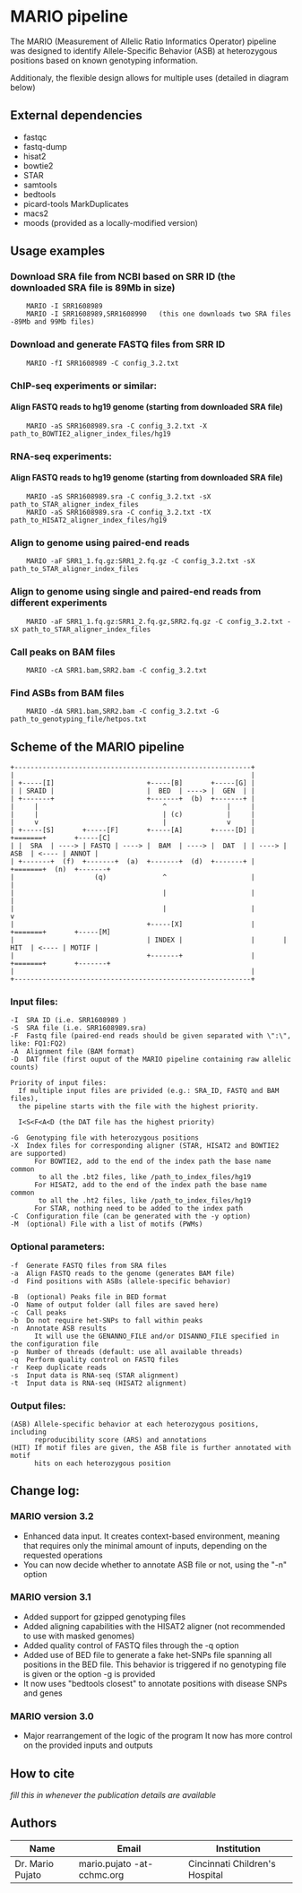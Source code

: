 # MARIO pipeline

The MARIO (Measurement of Allelic Ratio Informatics Operator) pipeline was designed to identify
Allele-Specific Behavior (ASB) at heterozygous positions based on known genotyping information.

Additionaly, the flexible design allows for multiple uses (detailed in diagram below)

## External dependencies

 * fastqc
 * fastq-dump
 * hisat2
 * bowtie2
 * STAR
 * samtools
 * bedtools
 * picard-tools MarkDuplicates
 * macs2
 * moods (provided as a locally-modified version)

## Usage examples
### Download SRA file from NCBI based on SRR ID (the downloaded SRA file is 89Mb in size)
        MARIO -I SRR1608989
        MARIO -I SRR1608989,SRR1608990   (this one downloads two SRA files -89Mb and 99Mb files)

### Download and generate FASTQ files from SRR ID
        MARIO -fI SRR1608989 -C config_3.2.txt

### ChIP-seq experiments or similar:
#### Align FASTQ reads to hg19 genome (starting from downloaded SRA file)
        MARIO -aS SRR1608989.sra -C config_3.2.txt -X path_to_BOWTIE2_aligner_index_files/hg19

### RNA-seq experiments:
#### Align FASTQ reads to hg19 genome (starting from downloaded SRA file)
        MARIO -aS SRR1608989.sra -C config_3.2.txt -sX path_to_STAR_aligner_index_files
        MARIO -aS SRR1608989.sra -C config_3.2.txt -tX path_to_HISAT2_aligner_index_files/hg19

### Align to genome using paired-end reads
        MARIO -aF SRR1_1.fq.gz:SRR1_2.fq.gz -C config_3.2.txt -sX path_to_STAR_aligner_index_files

### Align to genome using single and paired-end reads from different experiments
        MARIO -aF SRR1_1.fq.gz:SRR1_2.fq.gz,SRR2.fq.gz -C config_3.2.txt -sX path_to_STAR_aligner_index_files

### Call peaks on BAM files
        MARIO -cA SRR1.bam,SRR2.bam -C config_3.2.txt

### Find ASBs from BAM files
        MARIO -dA SRR1.bam,SRR2.bam -C config_3.2.txt -G path_to_genotyping_file/hetpos.txt

## Scheme of the MARIO pipeline

```
+-----------------------------------------------------------+
|                                                           |
| +-----[I]                       +-----[B]       +-----[G] |
| | SRAID |                       |  BED  | ----> |  GEN  | |
| +-------+                       +-------+  (b)  +-------+ |
|     |                               ^               |     | 
|     |                               | (c)           |     |
|     v                               |               v     |
| +-----[S]       +-----[F]       +-----[A]       +-----[D] |       +=======+       +-----[C]
| |  SRA  | ----> | FASTQ | ----> |  BAM  | ----> |  DAT  | | ----> |  ASB  | <---- | ANNOT |
| +-------+  (f)  +-------+  (a)  +-------+  (d)  +-------+ |       +=======+  (n)  +-------+
|                    (q)              ^                     |           |
|                                     |                     |           |
|                                     |                     |           v
|                                 +-----[X]                 |       +=======+       +-----[M]
|                                 | INDEX |                 |       |  HIT  | <---- | MOTIF |
|                                 +-------+                 |       +=======+       +-------+
|                                                           |
+-----------------------------------------------------------+
```
### Input files:

```
-I  SRA ID (i.e. SRR1608989 )
-S  SRA file (i.e. SRR1608989.sra)
-F  Fastq file (paired-end reads should be given separated with \":\", like: FQ1:FQ2)
-A  Alignment file (BAM format)
-D  DAT file (first ouput of the MARIO pipeline containing raw allelic counts)

Priority of input files:
  If multiple input files are privided (e.g.: SRA_ID, FASTQ and BAM files),
  the pipeline starts with the file with the highest priority.

  I<S<F<A<D (the DAT file has the highest priority)

-G  Genotyping file with heterozygous positions
-X  Index files for corresponding aligner (STAR, HISAT2 and BOWTIE2 are supported)
      For BOWTIE2, add to the end of the index path the base name common
       to all the .bt2 files, like /path_to_index_files/hg19
      For HISAT2, add to the end of the index path the base name common
       to all the .ht2 files, like /path_to_index_files/hg19
      For STAR, nothing need to be added to the index path
-C  Configuration file (can be generated with the -y option)
-M  (optional) File with a list of motifs (PWMs)
```

### Optional parameters:

```
-f  Generate FASTQ files from SRA files
-a  Align FASTQ reads to the genome (generates BAM file)
-d  Find positions with ASBs (allele-specific behavior)

-B  (optional) Peaks file in BED format
-O  Name of output folder (all files are saved here)
-c  Call peaks
-b  Do not require het-SNPs to fall within peaks
-n  Annotate ASB results
      It will use the GENANNO_FILE and/or DISANNO_FILE specified in the configuration file
-p  Number of threads (default: use all available threads)
-q  Perform quality control on FASTQ files
-r  Keep duplicate reads
-s  Input data is RNA-seq (STAR alignment)
-t  Input data is RNA-seq (HISAT2 alignment)
```

### Output files:

```
(ASB) Allele-specific behavior at each heterozygous positions, including
      reproducibility score (ARS) and annotations
(HIT) If motif files are given, the ASB file is further annotated with motif
      hits on each heterozygous position
```

## Change log:
### MARIO version 3.2
* Enhanced data input. It creates context-based environment, meaning that requires only the minimal amount
  of inputs, depending on the requested operations
* You can now decide whether to annotate ASB file or not, using the "-n" option

### MARIO version 3.1
* Added support for gzipped genotyping files
* Added aligning capabilities with the HISAT2 aligner (not recommended to use with masked genomes)
* Added quality control of FASTQ files through the -q option
* Added use of BED file to generate a fake het-SNPs file spanning all positions
  in the BED file. This behavior is triggered if no genotyping file is given
  or the option -g is provided
* It now uses "bedtools closest" to annotate positions with disease SNPs and genes

### MARIO version 3.0
* Major rearrangement of the logic of the program
  It now has more control on the provided inputs and outputs

## How to cite

_fill this in whenever the publication details are available_

## Authors

| Name              | Email                       | Institution                    |
|-------------------|-----------------------------|--------------------------------|
| Dr. Mario Pujato  | mario.pujato -at- cchmc.org | Cincinnati Children's Hospital |
